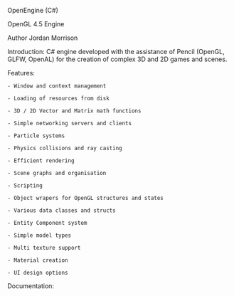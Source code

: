 OpenEngine (C#)

OpenGL 4.5 Engine

Author Jordan Morrison

Introduction:
C# engine developed with the assistance of Pencil (OpenGL, GLFW, OpenAL) for the creation of complex 3D and 2D games and scenes.

Features:

    - Window and context management

    - Loading of resources from disk

    - 3D / 2D Vector and Matrix math functions

    - Simple networking servers and clients

    - Particle systems

    - Physics collisions and ray casting

    - Efficient rendering

    - Scene graphs and organisation

    - Scripting

    - Object wrapers for OpenGL structures and states

    - Various data classes and structs

    - Entity Component system

    - Simple model types

    - Multi texture support

    - Material creation

    - UI design options
    

Documentation: